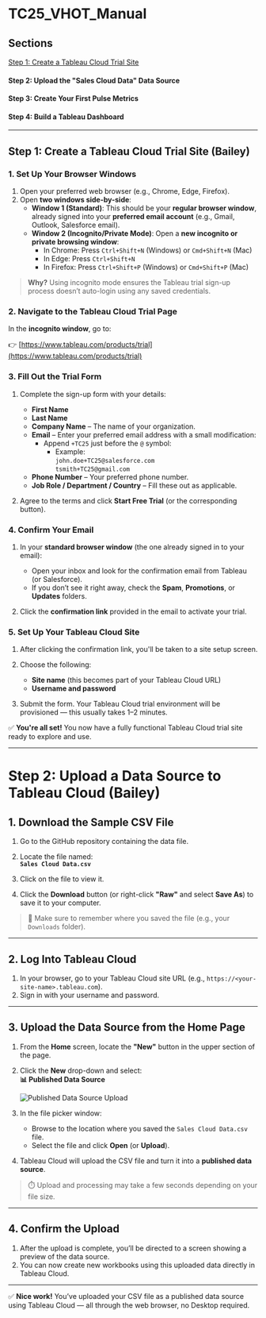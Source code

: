 # TC25_VHOT_Manual
## Sections
[Step 1: Create a Tableau Cloud Trial Site](https://github.com/baileyferrari/TC25_VHOT_Manual/blob/main/README.md#step-1-create-a-tableau-cloud-trial-site-bailey)

#### Step 2: Upload the "Sales Cloud Data" Data Source
#### Step 3: Create Your First Pulse Metrics
#### Step 4: Build a Tableau Dashboard

---

## Step 1: Create a Tableau Cloud Trial Site (Bailey)

### 1. Set Up Your Browser Windows

1. Open your preferred web browser (e.g., Chrome, Edge, Firefox).
2. Open **two windows side-by-side**:
   - **Window 1 (Standard)**: This should be your **regular browser window**, already signed into your **preferred email account** (e.g., Gmail, Outlook, Salesforce email).
   - **Window 2 (Incognito/Private Mode)**: Open a **new incognito or private browsing window**:
     - In Chrome: Press `Ctrl+Shift+N` (Windows) or `Cmd+Shift+N` (Mac)
     - In Edge: Press `Ctrl+Shift+N`
     - In Firefox: Press `Ctrl+Shift+P` (Windows) or `Cmd+Shift+P` (Mac)

> **Why?** Using incognito mode ensures the Tableau trial sign-up process doesn’t auto-login using any saved credentials.


### 2. Navigate to the Tableau Cloud Trial Page

In the **incognito window**, go to:

👉 [https://www.tableau.com/products/trial](https://www.tableau.com/products/trial)


### 3. Fill Out the Trial Form

1. Complete the sign-up form with your details:
   - **First Name**
   - **Last Name**
   - **Company Name** – The name of your organization.
   - **Email** – Enter your preferred email address with a small modification:
     - Append `+TC25` just before the `@` symbol:
       - Example:  
         `john.doe+TC25@salesforce.com`  
         `tsmith+TC25@gmail.com`
   - **Phone Number** – Your preferred phone number.
   - **Job Role / Department / Country** – Fill these out as applicable.

2. Agree to the terms and click **Start Free Trial** (or the corresponding button).


### 4. Confirm Your Email

1. In your **standard browser window** (the one already signed in to your email):
   - Open your inbox and look for the confirmation email from Tableau (or Salesforce).
   - If you don’t see it right away, check the **Spam**, **Promotions**, or **Updates** folders.

2. Click the **confirmation link** provided in the email to activate your trial.


### 5. Set Up Your Tableau Cloud Site

1. After clicking the confirmation link, you'll be taken to a site setup screen.
2. Choose the following:
   - **Site name** (this becomes part of your Tableau Cloud URL)
   - **Username and password**

3. Submit the form. Your Tableau Cloud trial environment will be provisioned — this usually takes 1–2 minutes.


✅ **You're all set!** You now have a fully functional Tableau Cloud trial site ready to explore and use.

---

# Step 2: Upload a Data Source to Tableau Cloud (Bailey)

## 1. Download the Sample CSV File

1. Go to the GitHub repository containing the data file.
2. Locate the file named:  
   **`Sales Cloud Data.csv`**

3. Click on the file to view it.
4. Click the **Download** button (or right-click **"Raw"** and select **Save As**) to save it to your computer.

> 💾 Make sure to remember where you saved the file (e.g., your `Downloads` folder).

---

## 2. Log Into Tableau Cloud

1. In your browser, go to your Tableau Cloud site URL (e.g., `https://<your-site-name>.tableau.com`).
2. Sign in with your username and password.

---

## 3. Upload the Data Source from the Home Page

1. From the **Home** screen, locate the **"New"** button in the upper section of the page.
2. Click the **New** drop-down and select:  
   **📊 Published Data Source**

   ![Published Data Source Upload](Screenshot%202025-03-31%20at%207.56.00%E2%80%AFPM.png)

3. In the file picker window:
   - Browse to the location where you saved the `Sales Cloud Data.csv` file.
   - Select the file and click **Open** (or **Upload**).

4. Tableau Cloud will upload the CSV file and turn it into a **published data source**.

> ⏱️ Upload and processing may take a few seconds depending on your file size.

---

## 4. Confirm the Upload

1. After the upload is complete, you’ll be directed to a screen showing a preview of the data source.
2. You can now create new workbooks using this uploaded data directly in Tableau Cloud.

---

✅ **Nice work!** You’ve uploaded your CSV file as a published data source using Tableau Cloud — all through the web browser, no Desktop required.


